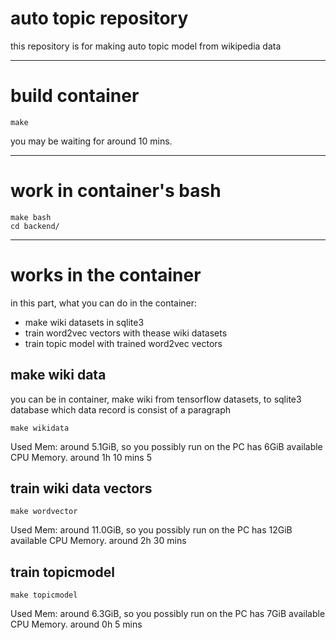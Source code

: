 # auto topic repository
this repository is for making auto topic model from wikipedia data


---

# build container

```
make
```

you may be waiting for around 10 mins.


---

# work in container's bash

```
make bash
cd backend/
```


---

# works in the container

in this part, what you can do in the container:

- make wiki datasets in sqlite3
- train word2vec vectors with thease wiki datasets
- train topic model with trained word2vec vectors


## make wiki data

you can be in container, make wiki 
from tensorflow datasets, to sqlite3 database which data record is consist of a paragraph

```
make wikidata
```

Used Mem: around 5.1GiB, so you possibly run on the PC has 6GiB available CPU Memory.
around 1h 10 mins
5
## train wiki data vectors

```
make wordvector
```

Used Mem: around 11.0GiB, so you possibly run on the PC has 12GiB available CPU Memory.
around 2h 30 mins


## train topicmodel

```
make topicmodel
```

Used Mem: around 6.3GiB, so you possibly run on the PC has 7GiB available CPU Memory.
around 0h 5 mins


